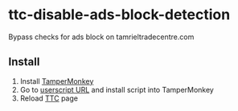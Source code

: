 # ttc-disable-ads-block-detection
Bypass checks for ads block on tamrieltradecentre.com

## Install
1. Install [TamperMonkey](https://www.tampermonkey.net)
2. Go to [userscript URL](https://github.com/alezhu/ttc-disable-ads-block-detection/raw/main/TTC%20Disable%20adblock%20detection.user.js) and install script into TamperMonkey
3. Reload [TTC](https://tamrieltradecentre.com) page  
